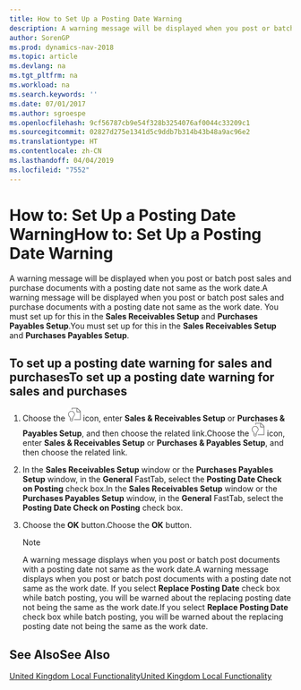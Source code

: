 ```yaml
---
title: How to Set Up a Posting Date Warning
description: A warning message will be displayed when you post or batch post sales and purchase documents with a posting date not same as the work date. You must set up for this in the **Sales Receivables Setup** and **Purchases Payables Setup**.
author: SorenGP
ms.prod: dynamics-nav-2018
ms.topic: article
ms.devlang: na
ms.tgt_pltfrm: na
ms.workload: na
ms.search.keywords: ''
ms.date: 07/01/2017
ms.author: sgroespe
ms.openlocfilehash: 9cf56787cb9e54f328b3254076af0044c33209c1
ms.sourcegitcommit: 02827d275e1341d5c9ddb7b314b43b48a9ac96e2
ms.translationtype: HT
ms.contentlocale: zh-CN
ms.lasthandoff: 04/04/2019
ms.locfileid: "7552"
---
```

# <a name="how-to-set-up-a-posting-date-warning"></a><span data-ttu-id="d6f05-104">How to: Set Up a Posting Date Warning</span><span class="sxs-lookup"><span data-stu-id="d6f05-104">How to: Set Up a Posting Date Warning</span></span>
<span data-ttu-id="d6f05-105">A warning message will be displayed when you post or batch post sales and purchase documents with a posting date not same as the work date.</span><span class="sxs-lookup"><span data-stu-id="d6f05-105">A warning message will be displayed when you post or batch post sales and purchase documents with a posting date not same as the work date.</span></span> <span data-ttu-id="d6f05-106">You must set up for this in the **Sales Receivables Setup** and **Purchases Payables Setup**.</span><span class="sxs-lookup"><span data-stu-id="d6f05-106">You must set up for this in the **Sales Receivables Setup** and **Purchases Payables Setup**.</span></span>  

## <a name="to-set-up-a-posting-date-warning-for-sales-and-purchases"></a><span data-ttu-id="d6f05-107">To set up a posting date warning for sales and purchases</span><span class="sxs-lookup"><span data-stu-id="d6f05-107">To set up a posting date warning for sales and purchases</span></span>  

1.  <span data-ttu-id="d6f05-108">Choose the ![Search for Page or Report](../../media/ui-search/search_small.png "Search for Page or Report icon") icon, enter **Sales & Receivables Setup** or **Purchases & Payables Setup**, and then choose the related link.</span><span class="sxs-lookup"><span data-stu-id="d6f05-108">Choose the ![Search for Page or Report](../../media/ui-search/search_small.png "Search for Page or Report icon") icon, enter **Sales & Receivables Setup** or **Purchases & Payables Setup**, and then choose the related link.</span></span>  
2.  <span data-ttu-id="d6f05-109">In the **Sales Receivables Setup** window or the **Purchases Payables Setup** window, in the **General** FastTab, select the **Posting Date Check on Posting** check box.</span><span class="sxs-lookup"><span data-stu-id="d6f05-109">In the **Sales Receivables Setup** window or the **Purchases Payables Setup** window, in the **General** FastTab, select the **Posting Date Check on Posting** check box.</span></span>  
3.  <span data-ttu-id="d6f05-110">Choose the **OK** button.</span><span class="sxs-lookup"><span data-stu-id="d6f05-110">Choose the **OK** button.</span></span>  

    > [!NOTE]  
    >  <span data-ttu-id="d6f05-111">A warning message displays when you post or batch post documents with a posting date not same as the work date.</span><span class="sxs-lookup"><span data-stu-id="d6f05-111">A warning message displays when you post or batch post documents with a posting date not same as the work date.</span></span> <span data-ttu-id="d6f05-112">If you select **Replace Posting Date** check box while batch posting, you will be warned about the replacing posting date not being the same as the work date.</span><span class="sxs-lookup"><span data-stu-id="d6f05-112">If you select **Replace Posting Date** check box while batch posting, you will be warned about the replacing posting date not being the same as the work date.</span></span>  

## <a name="see-also"></a><span data-ttu-id="d6f05-113">See Also</span><span class="sxs-lookup"><span data-stu-id="d6f05-113">See Also</span></span>  
[<span data-ttu-id="d6f05-114">United Kingdom Local Functionality</span><span class="sxs-lookup"><span data-stu-id="d6f05-114">United Kingdom Local Functionality</span></span>](united-kingdom-local-functionality.md)
